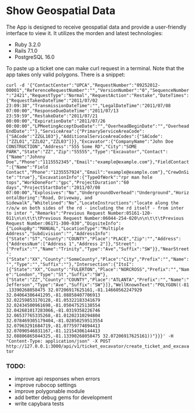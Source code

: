 # Show Geospatial Data

The App is designed to receive geospatial data and provide a user-friendly interface to view it. It utilizes the morden and latest technologies:

- Ruby 3.2.0
- Rails 7.1.0
- PostgreSQL 16.0

To paste up a ticket one can make curl request in a terminal. Note that the app takes only valid polygons. There is a snippet:

`curl -d '{"ContactCenter":"UPCA","RequestNumber":"09252012-00001","ReferenceRequestNumber":"","VersionNumber":"0","SequenceNumber":"2421","RequestType":"Normal","RequestAction":"Restake","DateTimes":{"RequestTakenDateTime":"2011/07/02 23:09:38","TransmissionDateTime":"","LegalDateTime":"2011/07/08 07:00:00","ResponseDueDateTime":"2011/07/13 23:59:59","RestakeDate":"2011/07/21 00:00:00","ExpirationDate":"2011/07/26 00:00:00","LPMeetingAcceptDueDate":"","OverheadBeginDate":"","OverheadEndDate":""},"ServiceArea":{"PrimaryServiceAreaCode":{"SACode":"ZZGL103"},"AdditionalServiceAreaCodes":{"SACode":["ZZL01","ZZL02","ZZL03"]}},"Excavator":{"CompanyName":"John Doe CONSTRUCTION","Address":"555 Some RD","City":"SOME PARK","State":"ZZ","Zip":"55555","Type":"Excavator","Contact":{"Name":"Johnny Doe","Phone":"1115552345","Email":"example@example.com"},"FieldContact":{"Name":"Field Contact","Phone":"1235557924","Email":"example@example.com"},"CrewOnSite":"true"},"ExcavationInfo":{"TypeOfWork":"rpr man hole tops","WorkDoneFor":"gpc","ProjectDuration":"60 days","ProjectStartDate":"2011/07/08 07:00:00","Explosives":"No","UndergroundOverhead":"Underground","HorizontalBoring":"Road, Driveway, and Sidewalk","Whitelined":"No","LocateInstructions":"locate along the r/o/w on both sides of the rd - including the rd itself - from inter to inter ","Remarks":"Previous Request Number:05161-120-011\n\n\t\t\tPrevious Request Number:06044-254-020\n\n\t\t\tPrevious Request Number:06171-300-030","DigsiteInfo":{"LookupBy":"MANUAL","LocationType":"Multiple Address","Subdivision":"","AddressInfo":{"State":"ST","County":"COUNTY","Place":"PLACE","Zip":"","Address":{"AddressNum":["Address 1","Address 2"]},"Street":{"Prefix":"","Name":"Trinity","Type":"Ave","Suffix":"SW"}},"NearStreet":{"State":"XX","County":"SomeCounty","Place":"City","Prefix":"","Name":"","Type":"","Suffix":""},"Intersection":{"ItoI":[{"State":"XX","County":"FULERTON","Place":"NORCROSS","Prefix":"","Name":"London","Type":"St","Suffix":"SW"},{"State":"ZZ","County":"COUNTY","Place":"ATLANTA","Prefix":"","Name":"Jefferson","Type":"Ave","Suffix":"SW"}]},"WellKnownText":"POLYGON((-81.13390268058475 32.07206917625161,-81.14660562247929 32.04064386441295,-81.08858407706913 32.02259853170128,-81.05322183341679 32.02434500961698,-81.05047525138554 32.042681017283066,-81.0319358226746 32.06537765335268,-81.01202310294804 32.078469305179404,-81.02850259513554 32.07963291684719,-81.07759774894413 32.07090546831167,-81.12154306144413 32.08806865844325,-81.13390268058475 32.07206917625161))"}}}' -H "Content-Type: application/json" -X POST http://127.0.0.1:3000/api/v1/ticket_excavator/create_ticket_and_excavator`

### TODO:

- improve api responses when errors
- improve rubocop settings
- improve polygonable module
- add better debug gems for development
- write capybara tests
